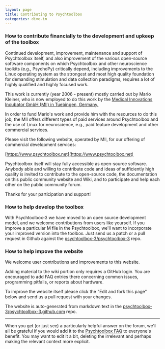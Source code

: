 ```yaml
---
layout: page
title: Contributing to Psychtoolbox
categories: dive-in
---
```


### How to contribute financially to the development and upkeep of the toolbox

Continued development, improvement, maintenance and support of
Psychtoolbox itself, and also improvement of the various open-source
software components on which Psychtoolbox and other neuroscience toolkits
(e.g., PsychoPy) critically depend, including improvements to the Linux
operating system as the strongest and most high quality foundation for
demanding stimulation and data collection paradigms, requires a lot of
highly qualified and highly focused work.

This work is currently (year 2006 - present) mostly carried out by Mario
Kleiner, who is now employed to do this work by the [Medical Innovations
Incubator GmbH (MII) in Tuebingen, Germany.](https://www.mi-incubator.com)

In order to fund Mario's work and provide him with the resources to do
this job, the MII offers different types of paid services around
Psychtoolbox and the use of Linux for neuroscience, e.g., paid feature
development and other commercial services.

Please visit the following website, operated by MII, for our offering of
commercial development services:

[https://www.psychtoolbox.net](https://www.psychtoolbox.net)

Psychtoolbox itself will stay fully accessible as open-source software.
Anybody able and willing to contribute code and ideas of sufficiently high
quality is invited to contribute to the open-source code, the documentation
on this public community website and Wiki, and to participate and help each
other on the public community forum.

Thanks for your participation and support!

### How to help develop the toolbox

With Psychtoolbox-3 we have moved to an open source development model, and we
welcome contributions from users like yourself. If you improve a particular M
file in the Psychtoolbox, we'll want to incorporate your improved version into
the toolbox. Just send us a patch or a pull request in Github against the
[psychtoolbox-3/psychtoolbox-3](https://github.com/Psychtoolbox-3/Psychtoolbox-3)
repo.

### How to help impove the website

We welcome user contributions and improvements to this website.

Adding material to the wiki portion only requires a GitHub login. You are
encouraged to add FAQ entries there concerning common issues, programming
pitfalls, or reports about hardware.

To improve the website itself please click the "Edit and fork this page" below
and send us a pull request with your changes.

The website is auto-generated from markdown text in the
[psychtoolbox-3/psychtoolbox-3.github.com](https://github.com/Psychtoolbox-3/Psychtoolbox-3.github.com)
repo.


* * *

When you get (or just see) a particularly helpful answer on the forum,
we'll all be grateful if you would add it to the [Psychtoolbox FAQ](https://github.com/Psychtoolbox-3/Psychtoolbox-3/wiki/FAQ)
to everyone's benefit. You may want to edit it a bit, deleting the
irrelevant and perhaps making the relevant context more explicit. 

